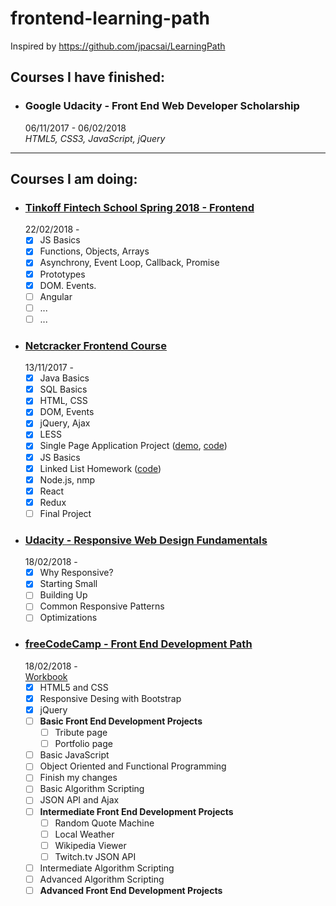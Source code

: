 # frontend-learning-path

Inspired by https://github.com/jpacsai/LearningPath

## Courses I have finished:

- ### Google Udacity - Front End Web Developer Scholarship
  06/11/2017 - 06/02/2018  
  _HTML5, CSS3, JavaScript, jQuery_  

***
## Courses I am doing:

- ### [Tinkoff Fintech School Spring 2018 - Frontend](https://fintech.tinkoff.ru/tfschool_spring_2018/frontend)  
  22/02/2018 -  
  - [x] JS Basics
  - [x] Functions, Objects, Arrays
  - [x] Asynchrony, Event Loop, Callback, Promise
  - [x] Prototypes
  - [x] DOM. Events.
  - [ ] Angular
  - [ ] ...
  - [ ] ...
  
- ### [Netcracker Frontend Course](http://nn.edu-netcracker.com/)
  13/11/2017 -  
  - [x] Java Basics
  - [x] SQL Basics
  - [x] HTML, CSS
  - [x] DOM, Events
  - [x] jQuery, Ajax
  - [x] LESS
  - [x] Single Page Application Project ([demo](https://spalibrary.herokuapp.com), [code](https://github.com/egudkov/library))
  - [x] JS Basics
  - [x] Linked List Homework ([code](https://github.com/egudkov/nc-frontend-hw))
  - [x] Node.js, nmp
  - [x] React
  - [x] Redux
  - [ ] Final Project

- ### [Udacity - Responsive Web Design Fundamentals](https://classroom.udacity.com/courses/ud893)  
  18/02/2018 -  
  - [x] Why Responsive?
  - [x] Starting Small
  - [ ] Building Up
  - [ ] Common Responsive Patterns
  - [ ] Optimizations

- ### [freeCodeCamp - Front End Development Path](https://www.freecodecamp.org/)  
  18/02/2018 -  
  [Workbook](https://github.com/egudkov/freeCodeCamp)  
  - [x] HTML5 and CSS  
  - [x] Responsive Desing with Bootstrap  
  - [x] jQuery  
  - [ ] **Basic Front End Development Projects**
     - [ ] Tribute page
     - [ ] Portfolio page
  - [ ] Basic JavaScript  
  - [ ] Object Oriented and Functional Programming  
  - [ ] Finish my changes  
  - [ ] Basic Algorithm Scripting  
  - [ ] JSON API and Ajax
  - [ ] **Intermediate Front End Development Projects**
     - [ ] Random Quote Machine
     - [ ] Local Weather
     - [ ] Wikipedia Viewer
     - [ ] Twitch.tv JSON API
  - [ ] Intermediate Algorithm Scripting
  - [ ] Advanced Algorithm Scripting  
  - [ ] **Advanced Front End Development Projects**
